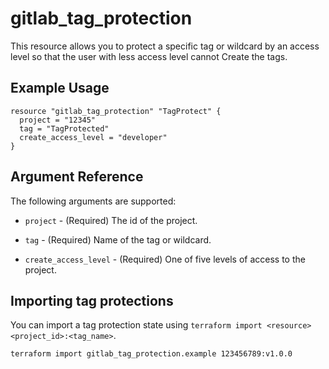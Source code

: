 # gitlab\_tag\_protection

This resource allows you to protect a specific tag or wildcard by an access level so that the user with less access level cannot Create the tags.

## Example Usage

```hcl
resource "gitlab_tag_protection" "TagProtect" {
  project = "12345"
  tag = "TagProtected"
  create_access_level = "developer"
}
```

## Argument Reference

The following arguments are supported:

* `project` - (Required) The id of the project.

* `tag` - (Required) Name of the tag or wildcard.

* `create_access_level` - (Required) One of five levels of access to the project.

## Importing tag protections

You can import a tag protection state using `terraform import <resource> <project_id>:<tag_name>`.

    terraform import gitlab_tag_protection.example 123456789:v1.0.0
